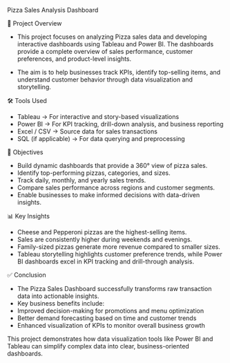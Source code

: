 Pizza Sales Analysis Dashboard

📌 Project Overview

- This project focuses on analyzing Pizza sales data and developing interactive dashboards using Tableau and Power BI. The dashboards provide a    complete overview of sales performance, customer preferences, and product-level insights.

- The aim is to help businesses track KPIs, identify top-selling items, and understand customer behavior through data visualization and            storytelling.

🛠️ Tools Used

- Tableau → For interactive and story-based visualizations
- Power BI → For KPI tracking, drill-down analysis, and business reporting
- Excel / CSV → Source data for sales transactions
- SQL (if applicable) → For data querying and preprocessing

🎯 Objectives

- Build dynamic dashboards that provide a 360° view of pizza sales.
- Identify top-performing pizzas, categories, and sizes.
- Track daily, monthly, and yearly sales trends.
- Compare sales performance across regions and customer segments.
- Enable businesses to make informed decisions with data-driven insights.

📊 Key Insights

- Cheese and Pepperoni pizzas are the highest-selling items.
- Sales are consistently higher during weekends and evenings.
- Family-sized pizzas generate more revenue compared to smaller sizes.
- Tableau storytelling highlights customer preference trends, while Power BI dashboards excel in KPI tracking and drill-through analysis.

✅ Conclusion

- The Pizza Sales Dashboard successfully transforms raw transaction data into actionable insights.
- Key business benefits include:
- Improved decision-making for promotions and menu optimization
- Better demand forecasting based on time and customer trends
- Enhanced visualization of KPIs to monitor overall business growth

This project demonstrates how data visualization tools like Power BI and Tableau can simplify complex data into clear, business-oriented dashboards.
